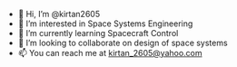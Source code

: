 - 👋 Hi, I’m @kirtan2605
- 👀 I’m interested in Space Systems Engineering 
- 🌱 I’m currently learning Spacecraft Control
- 💞️ I’m looking to collaborate on design of space systems
- 📫 You can reach me at kirtan_2605@yahoo.com

<!---
kirtan2605/kirtan2605 is a ✨ special ✨ repository because its `README.md` (this file) appears on your GitHub profile.
You can click the Preview link to take a look at your changes.
--->
